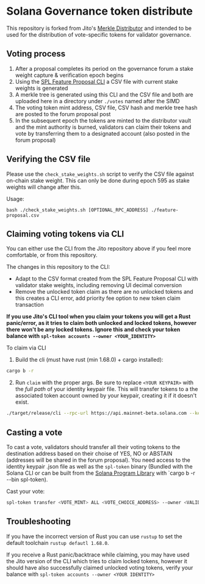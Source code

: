 # Solana Governance token distribute

This repository is forked from Jito's [Merkle Distributor](https://github.com/jito-foundation/distributor) and intended to be used for the distribution of vote-specific tokens for validator governance.

## Voting process

1. After a proposal completes its period on the governance forum a stake weight capture & verification epoch begins
2. Using the [SPL Feature Proposal CLI](https://spl.solana.com/feature-proposal) a CSV file with current stake weights is generated
3. A merkle tree is generated using this CLI and the CSV file and both are uploaded here in a directory under `./votes` named after the SIMD
4. The voting token mint address, CSV file, CSV hash and merkle tree hash are posted to the forum proposal post
5. In the subsequent epoch the tokens are minted to the distributor vault and the mint authority is burned, validators can claim their tokens and vote by transferring them to a designated account (also posted in the forum proposal)

## Verifying the CSV file
Please use the `check_stake_weights.sh` script to verify the CSV file against on-chain stake weight. This can only be done during epoch 595 as stake weights will change after this.

Usage:
```
bash ./check_stake_weights.sh [OPTIONAL_RPC_ADDRESS] ./feature-proposal.csv
```

## Claiming voting tokens via CLI

You can either use the CLI from the Jito repository above if you feel more comfortable, or from this repository.

The changes in this repository to the CLI: 

- Adapt to the CSV format created from the SPL Feature Proposal CLI with validator stake weights, including removing UI decimal conversion
- Remove the unlocked token claim as there are no unlocked tokens and this creates a CLI error, add priority fee option to new token claim transaction

**If you use Jito's CLI tool when you claim your tokens you will get a Rust panic/error, as it tries to claim both unlocked and locked tokens, however there won't be any locked tokens. Ignore this and check your token balance with `spl-token accounts --owner <YOUR_IDENTITY>`**

To claim via CLI

1. Build the cli (must have rust (min 1.68.0) + cargo installed):

```bash
cargo b -r
```

2. Run `claim` with the proper args. Be sure to replace `<YOUR KEYPAIR>` with the _full path_ of your identity keypair file. This will transfer tokens to a the associated token account owned by your keypair, creating it if it doesn't exist.

```bash
./target/release/cli --rpc-url https://api.mainnet-beta.solana.com --keypair-path <YOUR KEYPAIR> --airdrop-version 0 --mint <VOTE_MINT> --program-id mERKcfxMC5SqJn4Ld4BUris3WKZZ1ojjWJ3A3J5CKxv claim --merkle-tree-path ./votes/<SIMD>/merkle_tree.json
```

## Casting a vote

To cast a vote, validators should transfer all their voting tokens to the destination address based on their choise of YES, NO or ABSTAIN (addresses will be shared in the forum proposal). You need access to the identity keypair .json file as well as the `spl-token` binary (Bundled with the Solana CLI or can be built from the [Solana Program Library](https://github.com/solana-labs/solana-program-library) with `cargo b -r --bin spl-token).


Cast your vote:

```bash
spl-token transfer <VOTE_MINT> ALL <VOTE_CHOICE_ADDRESS> --owner <VALIDATOR_IDENTITY.JSON>
```

## Troubleshooting
If you have the incorrect version of Rust you can use `rustup` to set the default toolchain `rustup defautl 1.68.0`.

If you receive a Rust panic/backtrace while claiming, you may have used the Jito version of the CLI which tries to claim locked tokens, however it should have also successfully claimed unlocked voting tokens, verify your balance with `spl-token accounts --owner <YOUR IDENTITY>`

